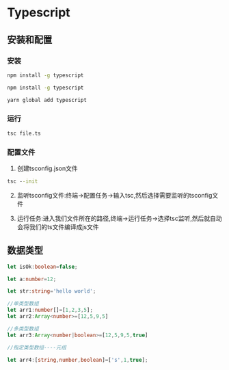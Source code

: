 # Typescript 

## 安装和配置

### 安装

```cmd
npm install -g typescript

npm install -g typescript

yarn global add typescript
```

### 运行

```cmd
tsc file.ts
```

### 配置文件

1. 创建tsconfig.json文件
```cmd
tsc --init
```

2. 监听tsconfig文件:终端->配置任务->输入tsc,然后选择需要监听的tsconfig文件


3. 运行任务:进入我们文件所在的路径,终端->运行任务->选择tsc监听,然后就自动会将我们的ts文件编译成js文件


## 数据类型

```ts
let isOk:boolean=false;

let a:number=12;

let str:string='hello world';

//单类型数组
let arr1:number[]=[1,2,3,5];
let arr2:Array<number>=[12,5,9,5]

//多类型数组
let arr3:Array<number|boolean>=[12,5,9,5,true]

//指定类型数组----元组

let arr4:[string,number,boolean]=['s',1,true];

